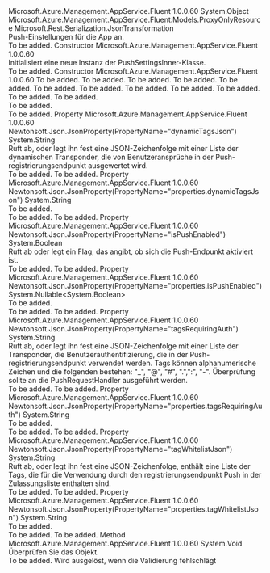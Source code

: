 <Type Name="PushSettingsInner" FullName="Microsoft.Azure.Management.AppService.Fluent.Models.PushSettingsInner">
  <TypeSignature Language="C#" Value="public class PushSettingsInner : Microsoft.Azure.Management.AppService.Fluent.Models.ProxyOnlyResource" />
  <TypeSignature Language="ILAsm" Value=".class public auto ansi beforefieldinit PushSettingsInner extends Microsoft.Azure.Management.AppService.Fluent.Models.ProxyOnlyResource" />
  <TypeSignature Language="DocId" Value="T:Microsoft.Azure.Management.AppService.Fluent.Models.PushSettingsInner" />
  <TypeSignature Language="VB.NET" Value="Public Class PushSettingsInner&#xA;Inherits ProxyOnlyResource" />
  <TypeSignature Language="F#" Value="type PushSettingsInner = class&#xA;    inherit ProxyOnlyResource" />
  <AssemblyInfo>
    <AssemblyName>Microsoft.Azure.Management.AppService.Fluent</AssemblyName>
    <AssemblyVersion>1.0.0.60</AssemblyVersion>
  </AssemblyInfo>
  <Base>
    <BaseTypeName>System.Object</BaseTypeName>
    <BaseTypeName FrameworkAlternate="azure-dotnet">Microsoft.Azure.Management.AppService.Fluent.Models.ProxyOnlyResource</BaseTypeName>
  </Base>
  <Interfaces />
  <Attributes>
    <Attribute>
      <AttributeName>Microsoft.Rest.Serialization.JsonTransformation</AttributeName>
    </Attribute>
  </Attributes>
  <Docs>
    <summary>
            Push-Einstellungen für die App an.
            </summary>
    <remarks>To be added.</remarks>
  </Docs>
  <Members>
    <Member MemberName=".ctor">
      <MemberSignature Language="C#" Value="public PushSettingsInner ();" />
      <MemberSignature Language="ILAsm" Value=".method public hidebysig specialname rtspecialname instance void .ctor() cil managed" />
      <MemberSignature Language="DocId" Value="M:Microsoft.Azure.Management.AppService.Fluent.Models.PushSettingsInner.#ctor" />
      <MemberSignature Language="VB.NET" Value="Public Sub New ()" />
      <MemberType>Constructor</MemberType>
      <AssemblyInfo>
        <AssemblyName>Microsoft.Azure.Management.AppService.Fluent</AssemblyName>
        <AssemblyVersion>1.0.0.60</AssemblyVersion>
      </AssemblyInfo>
      <Parameters />
      <Docs>
        <summary>
            Initialisiert eine neue Instanz der PushSettingsInner-Klasse.
            </summary>
        <remarks>To be added.</remarks>
      </Docs>
    </Member>
    <Member MemberName=".ctor">
      <MemberSignature Language="C#" Value="public PushSettingsInner (bool isPushEnabled, string id = null, string name = null, string kind = null, string type = null, string tagWhitelistJson = null, string tagsRequiringAuth = null, string dynamicTagsJson = null, Nullable&lt;bool&gt; isPushEnabled1 = null, string tagWhitelistJson1 = null, string tagsRequiringAuth1 = null, string dynamicTagsJson1 = null);" />
      <MemberSignature Language="ILAsm" Value=".method public hidebysig specialname rtspecialname instance void .ctor(bool isPushEnabled, string id, string name, string kind, string type, string tagWhitelistJson, string tagsRequiringAuth, string dynamicTagsJson, valuetype System.Nullable`1&lt;bool&gt; isPushEnabled1, string tagWhitelistJson1, string tagsRequiringAuth1, string dynamicTagsJson1) cil managed" />
      <MemberSignature Language="DocId" Value="M:Microsoft.Azure.Management.AppService.Fluent.Models.PushSettingsInner.#ctor(System.Boolean,System.String,System.String,System.String,System.String,System.String,System.String,System.String,System.Nullable{System.Boolean},System.String,System.String,System.String)" />
      <MemberSignature Language="VB.NET" Value="Public Sub New (isPushEnabled As Boolean, Optional id As String = null, Optional name As String = null, Optional kind As String = null, Optional type As String = null, Optional tagWhitelistJson As String = null, Optional tagsRequiringAuth As String = null, Optional dynamicTagsJson As String = null, Optional isPushEnabled1 As Nullable(Of Boolean) = null, Optional tagWhitelistJson1 As String = null, Optional tagsRequiringAuth1 As String = null, Optional dynamicTagsJson1 As String = null)" />
      <MemberSignature Language="F#" Value="new Microsoft.Azure.Management.AppService.Fluent.Models.PushSettingsInner : bool * string * string * string * string * string * string * string * Nullable&lt;bool&gt; * string * string * string -&gt; Microsoft.Azure.Management.AppService.Fluent.Models.PushSettingsInner" Usage="new Microsoft.Azure.Management.AppService.Fluent.Models.PushSettingsInner (isPushEnabled, id, name, kind, type, tagWhitelistJson, tagsRequiringAuth, dynamicTagsJson, isPushEnabled1, tagWhitelistJson1, tagsRequiringAuth1, dynamicTagsJson1)" />
      <MemberType>Constructor</MemberType>
      <AssemblyInfo>
        <AssemblyName>Microsoft.Azure.Management.AppService.Fluent</AssemblyName>
        <AssemblyVersion>1.0.0.60</AssemblyVersion>
      </AssemblyInfo>
      <Parameters>
        <Parameter Name="isPushEnabled" Type="System.Boolean" />
        <Parameter Name="id" Type="System.String" />
        <Parameter Name="name" Type="System.String" />
        <Parameter Name="kind" Type="System.String" />
        <Parameter Name="type" Type="System.String" />
        <Parameter Name="tagWhitelistJson" Type="System.String" />
        <Parameter Name="tagsRequiringAuth" Type="System.String" />
        <Parameter Name="dynamicTagsJson" Type="System.String" />
        <Parameter Name="isPushEnabled1" Type="System.Nullable&lt;System.Boolean&gt;" />
        <Parameter Name="tagWhitelistJson1" Type="System.String" />
        <Parameter Name="tagsRequiringAuth1" Type="System.String" />
        <Parameter Name="dynamicTagsJson1" Type="System.String" />
      </Parameters>
      <Docs>
        <param name="isPushEnabled">To be added.</param>
        <param name="id">To be added.</param>
        <param name="name">To be added.</param>
        <param name="kind">To be added.</param>
        <param name="type">To be added.</param>
        <param name="tagWhitelistJson">To be added.</param>
        <param name="tagsRequiringAuth">To be added.</param>
        <param name="dynamicTagsJson">To be added.</param>
        <param name="isPushEnabled1">To be added.</param>
        <param name="tagWhitelistJson1">To be added.</param>
        <param name="tagsRequiringAuth1">To be added.</param>
        <param name="dynamicTagsJson1">To be added.</param>
        <summary>To be added.</summary>
        <remarks>To be added.</remarks>
      </Docs>
    </Member>
    <Member MemberName="DynamicTagsJson">
      <MemberSignature Language="C#" Value="public string DynamicTagsJson { get; set; }" />
      <MemberSignature Language="ILAsm" Value=".property instance string DynamicTagsJson" />
      <MemberSignature Language="DocId" Value="P:Microsoft.Azure.Management.AppService.Fluent.Models.PushSettingsInner.DynamicTagsJson" />
      <MemberSignature Language="VB.NET" Value="Public Property DynamicTagsJson As String" />
      <MemberSignature Language="F#" Value="member this.DynamicTagsJson : string with get, set" Usage="Microsoft.Azure.Management.AppService.Fluent.Models.PushSettingsInner.DynamicTagsJson" />
      <MemberType>Property</MemberType>
      <AssemblyInfo>
        <AssemblyName>Microsoft.Azure.Management.AppService.Fluent</AssemblyName>
        <AssemblyVersion>1.0.0.60</AssemblyVersion>
      </AssemblyInfo>
      <Attributes>
        <Attribute>
          <AttributeName>Newtonsoft.Json.JsonProperty(PropertyName="dynamicTagsJson")</AttributeName>
        </Attribute>
      </Attributes>
      <ReturnValue>
        <ReturnType>System.String</ReturnType>
      </ReturnValue>
      <Docs>
        <summary>
            Ruft ab, oder legt ihn fest eine JSON-Zeichenfolge mit einer Liste der dynamischen Transponder, die von Benutzeransprüche in der Push-registrierungsendpunkt ausgewertet wird.
            </summary>
        <value>To be added.</value>
        <remarks>To be added.</remarks>
      </Docs>
    </Member>
    <Member MemberName="DynamicTagsJson1">
      <MemberSignature Language="C#" Value="public string DynamicTagsJson1 { get; set; }" />
      <MemberSignature Language="ILAsm" Value=".property instance string DynamicTagsJson1" />
      <MemberSignature Language="DocId" Value="P:Microsoft.Azure.Management.AppService.Fluent.Models.PushSettingsInner.DynamicTagsJson1" />
      <MemberSignature Language="VB.NET" Value="Public Property DynamicTagsJson1 As String" />
      <MemberSignature Language="F#" Value="member this.DynamicTagsJson1 : string with get, set" Usage="Microsoft.Azure.Management.AppService.Fluent.Models.PushSettingsInner.DynamicTagsJson1" />
      <MemberType>Property</MemberType>
      <AssemblyInfo>
        <AssemblyName>Microsoft.Azure.Management.AppService.Fluent</AssemblyName>
        <AssemblyVersion>1.0.0.60</AssemblyVersion>
      </AssemblyInfo>
      <Attributes>
        <Attribute>
          <AttributeName>Newtonsoft.Json.JsonProperty(PropertyName="properties.dynamicTagsJson")</AttributeName>
        </Attribute>
      </Attributes>
      <ReturnValue>
        <ReturnType>System.String</ReturnType>
      </ReturnValue>
      <Docs>
        <summary>To be added.</summary>
        <value>To be added.</value>
        <remarks>To be added.</remarks>
      </Docs>
    </Member>
    <Member MemberName="IsPushEnabled">
      <MemberSignature Language="C#" Value="public bool IsPushEnabled { get; set; }" />
      <MemberSignature Language="ILAsm" Value=".property instance bool IsPushEnabled" />
      <MemberSignature Language="DocId" Value="P:Microsoft.Azure.Management.AppService.Fluent.Models.PushSettingsInner.IsPushEnabled" />
      <MemberSignature Language="VB.NET" Value="Public Property IsPushEnabled As Boolean" />
      <MemberSignature Language="F#" Value="member this.IsPushEnabled : bool with get, set" Usage="Microsoft.Azure.Management.AppService.Fluent.Models.PushSettingsInner.IsPushEnabled" />
      <MemberType>Property</MemberType>
      <AssemblyInfo>
        <AssemblyName>Microsoft.Azure.Management.AppService.Fluent</AssemblyName>
        <AssemblyVersion>1.0.0.60</AssemblyVersion>
      </AssemblyInfo>
      <Attributes>
        <Attribute>
          <AttributeName>Newtonsoft.Json.JsonProperty(PropertyName="isPushEnabled")</AttributeName>
        </Attribute>
      </Attributes>
      <ReturnValue>
        <ReturnType>System.Boolean</ReturnType>
      </ReturnValue>
      <Docs>
        <summary>
            Ruft ab oder legt ein Flag, das angibt, ob sich die Push-Endpunkt aktiviert ist.
            </summary>
        <value>To be added.</value>
        <remarks>To be added.</remarks>
      </Docs>
    </Member>
    <Member MemberName="IsPushEnabled1">
      <MemberSignature Language="C#" Value="public Nullable&lt;bool&gt; IsPushEnabled1 { get; set; }" />
      <MemberSignature Language="ILAsm" Value=".property instance valuetype System.Nullable`1&lt;bool&gt; IsPushEnabled1" />
      <MemberSignature Language="DocId" Value="P:Microsoft.Azure.Management.AppService.Fluent.Models.PushSettingsInner.IsPushEnabled1" />
      <MemberSignature Language="VB.NET" Value="Public Property IsPushEnabled1 As Nullable(Of Boolean)" />
      <MemberSignature Language="F#" Value="member this.IsPushEnabled1 : Nullable&lt;bool&gt; with get, set" Usage="Microsoft.Azure.Management.AppService.Fluent.Models.PushSettingsInner.IsPushEnabled1" />
      <MemberType>Property</MemberType>
      <AssemblyInfo>
        <AssemblyName>Microsoft.Azure.Management.AppService.Fluent</AssemblyName>
        <AssemblyVersion>1.0.0.60</AssemblyVersion>
      </AssemblyInfo>
      <Attributes>
        <Attribute>
          <AttributeName>Newtonsoft.Json.JsonProperty(PropertyName="properties.isPushEnabled")</AttributeName>
        </Attribute>
      </Attributes>
      <ReturnValue>
        <ReturnType>System.Nullable&lt;System.Boolean&gt;</ReturnType>
      </ReturnValue>
      <Docs>
        <summary>To be added.</summary>
        <value>To be added.</value>
        <remarks>To be added.</remarks>
      </Docs>
    </Member>
    <Member MemberName="TagsRequiringAuth">
      <MemberSignature Language="C#" Value="public string TagsRequiringAuth { get; set; }" />
      <MemberSignature Language="ILAsm" Value=".property instance string TagsRequiringAuth" />
      <MemberSignature Language="DocId" Value="P:Microsoft.Azure.Management.AppService.Fluent.Models.PushSettingsInner.TagsRequiringAuth" />
      <MemberSignature Language="VB.NET" Value="Public Property TagsRequiringAuth As String" />
      <MemberSignature Language="F#" Value="member this.TagsRequiringAuth : string with get, set" Usage="Microsoft.Azure.Management.AppService.Fluent.Models.PushSettingsInner.TagsRequiringAuth" />
      <MemberType>Property</MemberType>
      <AssemblyInfo>
        <AssemblyName>Microsoft.Azure.Management.AppService.Fluent</AssemblyName>
        <AssemblyVersion>1.0.0.60</AssemblyVersion>
      </AssemblyInfo>
      <Attributes>
        <Attribute>
          <AttributeName>Newtonsoft.Json.JsonProperty(PropertyName="tagsRequiringAuth")</AttributeName>
        </Attribute>
      </Attributes>
      <ReturnValue>
        <ReturnType>System.String</ReturnType>
      </ReturnValue>
      <Docs>
        <summary>
            Ruft ab, oder legt ihn fest eine JSON-Zeichenfolge mit einer Liste der Transponder, die Benutzerauthentifizierung, die in der Push-registrierungsendpunkt verwendet werden.
            Tags können alphanumerische Zeichen und die folgenden bestehen: "_", "@", "#", ".",":", "-".
            Überprüfung sollte an die PushRequestHandler ausgeführt werden.
            </summary>
        <value>To be added.</value>
        <remarks>To be added.</remarks>
      </Docs>
    </Member>
    <Member MemberName="TagsRequiringAuth1">
      <MemberSignature Language="C#" Value="public string TagsRequiringAuth1 { get; set; }" />
      <MemberSignature Language="ILAsm" Value=".property instance string TagsRequiringAuth1" />
      <MemberSignature Language="DocId" Value="P:Microsoft.Azure.Management.AppService.Fluent.Models.PushSettingsInner.TagsRequiringAuth1" />
      <MemberSignature Language="VB.NET" Value="Public Property TagsRequiringAuth1 As String" />
      <MemberSignature Language="F#" Value="member this.TagsRequiringAuth1 : string with get, set" Usage="Microsoft.Azure.Management.AppService.Fluent.Models.PushSettingsInner.TagsRequiringAuth1" />
      <MemberType>Property</MemberType>
      <AssemblyInfo>
        <AssemblyName>Microsoft.Azure.Management.AppService.Fluent</AssemblyName>
        <AssemblyVersion>1.0.0.60</AssemblyVersion>
      </AssemblyInfo>
      <Attributes>
        <Attribute>
          <AttributeName>Newtonsoft.Json.JsonProperty(PropertyName="properties.tagsRequiringAuth")</AttributeName>
        </Attribute>
      </Attributes>
      <ReturnValue>
        <ReturnType>System.String</ReturnType>
      </ReturnValue>
      <Docs>
        <summary>To be added.</summary>
        <value>To be added.</value>
        <remarks>To be added.</remarks>
      </Docs>
    </Member>
    <Member MemberName="TagWhitelistJson">
      <MemberSignature Language="C#" Value="public string TagWhitelistJson { get; set; }" />
      <MemberSignature Language="ILAsm" Value=".property instance string TagWhitelistJson" />
      <MemberSignature Language="DocId" Value="P:Microsoft.Azure.Management.AppService.Fluent.Models.PushSettingsInner.TagWhitelistJson" />
      <MemberSignature Language="VB.NET" Value="Public Property TagWhitelistJson As String" />
      <MemberSignature Language="F#" Value="member this.TagWhitelistJson : string with get, set" Usage="Microsoft.Azure.Management.AppService.Fluent.Models.PushSettingsInner.TagWhitelistJson" />
      <MemberType>Property</MemberType>
      <AssemblyInfo>
        <AssemblyName>Microsoft.Azure.Management.AppService.Fluent</AssemblyName>
        <AssemblyVersion>1.0.0.60</AssemblyVersion>
      </AssemblyInfo>
      <Attributes>
        <Attribute>
          <AttributeName>Newtonsoft.Json.JsonProperty(PropertyName="tagWhitelistJson")</AttributeName>
        </Attribute>
      </Attributes>
      <ReturnValue>
        <ReturnType>System.String</ReturnType>
      </ReturnValue>
      <Docs>
        <summary>
            Ruft ab, oder legt ihn fest eine JSON-Zeichenfolge, enthält eine Liste der Tags, die für die Verwendung durch den registrierungsendpunkt Push in der Zulassungsliste enthalten sind.
            </summary>
        <value>To be added.</value>
        <remarks>To be added.</remarks>
      </Docs>
    </Member>
    <Member MemberName="TagWhitelistJson1">
      <MemberSignature Language="C#" Value="public string TagWhitelistJson1 { get; set; }" />
      <MemberSignature Language="ILAsm" Value=".property instance string TagWhitelistJson1" />
      <MemberSignature Language="DocId" Value="P:Microsoft.Azure.Management.AppService.Fluent.Models.PushSettingsInner.TagWhitelistJson1" />
      <MemberSignature Language="VB.NET" Value="Public Property TagWhitelistJson1 As String" />
      <MemberSignature Language="F#" Value="member this.TagWhitelistJson1 : string with get, set" Usage="Microsoft.Azure.Management.AppService.Fluent.Models.PushSettingsInner.TagWhitelistJson1" />
      <MemberType>Property</MemberType>
      <AssemblyInfo>
        <AssemblyName>Microsoft.Azure.Management.AppService.Fluent</AssemblyName>
        <AssemblyVersion>1.0.0.60</AssemblyVersion>
      </AssemblyInfo>
      <Attributes>
        <Attribute>
          <AttributeName>Newtonsoft.Json.JsonProperty(PropertyName="properties.tagWhitelistJson")</AttributeName>
        </Attribute>
      </Attributes>
      <ReturnValue>
        <ReturnType>System.String</ReturnType>
      </ReturnValue>
      <Docs>
        <summary>To be added.</summary>
        <value>To be added.</value>
        <remarks>To be added.</remarks>
      </Docs>
    </Member>
    <Member MemberName="Validate">
      <MemberSignature Language="C#" Value="public virtual void Validate ();" />
      <MemberSignature Language="ILAsm" Value=".method public hidebysig newslot virtual instance void Validate() cil managed" />
      <MemberSignature Language="DocId" Value="M:Microsoft.Azure.Management.AppService.Fluent.Models.PushSettingsInner.Validate" />
      <MemberSignature Language="VB.NET" Value="Public Overridable Sub Validate ()" />
      <MemberSignature Language="F#" Value="abstract member Validate : unit -&gt; unit&#xA;override this.Validate : unit -&gt; unit" Usage="pushSettingsInner.Validate " />
      <MemberType>Method</MemberType>
      <AssemblyInfo>
        <AssemblyName>Microsoft.Azure.Management.AppService.Fluent</AssemblyName>
        <AssemblyVersion>1.0.0.60</AssemblyVersion>
      </AssemblyInfo>
      <ReturnValue>
        <ReturnType>System.Void</ReturnType>
      </ReturnValue>
      <Parameters />
      <Docs>
        <summary>
            Überprüfen Sie das Objekt.
            </summary>
        <remarks>To be added.</remarks>
        <exception cref="T:Microsoft.Rest.ValidationException">
            Wird ausgelöst, wenn die Validierung fehlschlägt
            </exception>
      </Docs>
    </Member>
  </Members>
</Type>